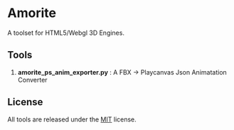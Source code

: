 # Amorite

A toolset for HTML5/Webgl 3D Engines.

## Tools

1. **amorite_ps_anim_exporter.py** :  A FBX -> Playcanvas Json Animatation Converter

## License

All tools are released under the [MIT](https://opensource.org/licenses/MIT) license.
